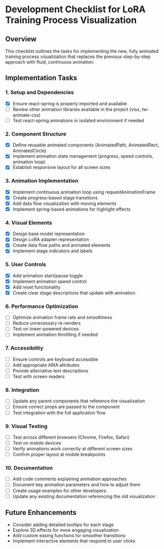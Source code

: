 # Development Checklist for LoRA Training Process Visualization

## Overview
This checklist outlines the tasks for implementing the new, fully animated training process visualization that replaces the previous step-by-step approach with fluid, continuous animation.

## Implementation Tasks

### 1. Setup and Dependencies
- [x] Ensure react-spring is properly imported and available
- [ ] Review other animation libraries available in the project (visx, tw-animate-css)
- [ ] Test react-spring animations in isolated environment if needed

### 2. Component Structure
- [x] Define reusable animated components (AnimatedPath, AnimatedRect, AnimatedCircle)
- [x] Implement animation state management (progress, speed controls, animation loop)
- [x] Establish responsive layout for all screen sizes

### 3. Animation Implementation
- [x] Implement continuous animation loop using requestAnimationFrame
- [x] Create progress-based stage transitions
- [x] Add data flow visualization with moving elements
- [x] Implement spring-based animations for highlight effects

### 4. Visual Elements
- [x] Design base model representation
- [x] Design LoRA adapter representation
- [x] Create data flow paths and animated elements
- [x] Implement stage indicators and labels

### 5. User Controls
- [x] Add animation start/pause toggle
- [x] Implement animation speed control
- [x] Add reset functionality
- [x] Create clear stage descriptions that update with animation

### 6. Performance Optimization
- [ ] Optimize animation frame rate and smoothness
- [ ] Reduce unnecessary re-renders
- [ ] Test on lower-powered devices
- [ ] Implement animation throttling if needed

### 7. Accessibility
- [ ] Ensure controls are keyboard accessible
- [ ] Add appropriate ARIA attributes
- [ ] Provide alternative text descriptions
- [ ] Test with screen readers

### 8. Integration
- [ ] Update any parent components that reference the visualization
- [ ] Ensure correct props are passed to the component
- [ ] Test integration with the full application flow

### 9. Visual Testing
- [ ] Test across different browsers (Chrome, Firefox, Safari)
- [ ] Test on mobile devices
- [ ] Verify animations work correctly at different screen sizes
- [ ] Confirm proper layout at mobile breakpoints

### 10. Documentation
- [ ] Add code comments explaining animation approaches
- [ ] Document key animation parameters and how to adjust them
- [ ] Create usage examples for other developers
- [ ] Update any existing documentation referencing the old visualization

## Future Enhancements
- Consider adding detailed tooltips for each stage
- Explore 3D effects for more engaging visualization
- Add custom easing functions for smoother transitions
- Implement interactive elements that respond to user clicks 